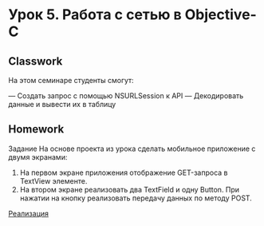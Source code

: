 # Урок 5. Работа с сетью в Objective-C

## Classwork

На этом семинаре студенты смогут:

— Создать запрос с помощью NSURLSession к API
— Декодировать данные и вывести их в таблицу

## Homework

Задание
На основе проекта из урока сделать мобильное приложение с двумя экранами:
1. На первом экране приложения отображение GET-запроса в TextView элементе.
2. На втором экране реализовать два TextField и одну Button. При нажатии на кнопку реализовать передачу данных по методу POST.

[Реализация](https://github.com/Almomsk/Objective-C/tree/main/Lecture%26Seminar_5/HW_5)    
